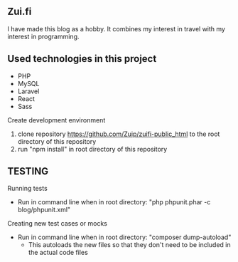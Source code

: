 ## Zui.fi
I have made this blog as a hobby. It combines my interest in travel with my interest in programming.

## Used technologies in this project
- PHP
- MySQL
- Laravel
- React
- Sass

Create development environment
1. clone repository https://github.com/Zuip/zuifi-public_html to the root directory of this repository
2. run "npm install" in root directory of this repository

## TESTING

Running tests
- Run in command line when in root directory: "php phpunit.phar -c blog/phpunit.xml"

Creating new test cases or mocks
- Run in command line when in root directory: "composer dump-autoload"
  * This autoloads the new files so that they don't need to be included in the actual code files